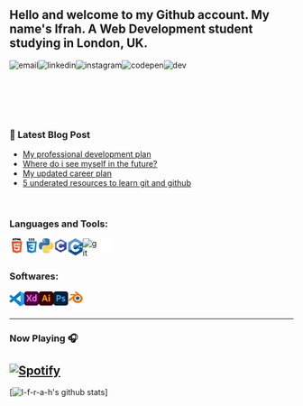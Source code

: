 
<br/>
<br/>

## Hello and welcome to my Github account. My name's Ifrah. A Web Development student studying in London, UK.


<a mailto="ifrahabdicreate@gmail.com" target="_blank"><img align="left" alt="email" src="https://img.shields.io/badge/Gmail-D14836?style=for-the-badge&logo=gmail&logoColor=white"/></a>
<a href="https://www.linkedin.com/in/ifrah-a-37498018a/" target="_blank"><img align="left" alt="linkedin" src="	https://img.shields.io/badge/LinkedIn-0077B5?style=for-the-badge&logo=linkedin&logoColor=white"/></a>
<a href="https://www.instagram.com/iiifra_h/" target="_blank"><img align="left" alt="instagram" src="https://img.shields.io/badge/Instagram-E4405F?style=for-the-badge&logo=instagram&logoColor=white"/></a>
<a href="https://codepen.io/i-f-r-a-h" target="_blank"><img align="left" alt="codepen" src="	https://img.shields.io/badge/Codepen-000000?style=for-the-badge&logo=codepen&logoColor=white"/></a>
<a href="https://dev.to/ifrah" target="_blank"><img align="left" alt="dev" src="https://img.shields.io/badge/dev.to-0A0A0A?style=for-the-badge&logo=devdotto&logoColor=white"/></a>
<br />
<br />

<br />
<br />
<br />

### 📕 Latest Blog Post

<!-- BLOG-POST-LIST:START -->
- [My professional development plan](https://dev.to/ifrah/5-underrated-resources-to-learn-git-and-github-4edi------2)
- [Where do i see myself in the future?](https://dev.to/ifrah/my-career-aspirations-1g94------2)
- [My updated career plan](https://dev.to/ifrah/my-updated-career-aspirations-d5m------2)
- [5 underated resources to learn git and github](https://dev.to/ifrah/5-underrated-resources-to-learn-git-and-github-4edi------2)
<!-- BLOG-POST-LIST:END -->

<br/>

### Languages and Tools:


<a href="https://www.w3.org/html/" target="_blank"><img align="left" alt="HTML5" width="26px" src="https://raw.githubusercontent.com/github/explore/80688e429a7d4ef2fca1e82350fe8e3517d3494d/topics/html/html.png" /></a>
<a href="https://www.w3schools.com/css/" target="_blank"><img align="left" alt="CSS3" width="26px" src="https://raw.githubusercontent.com/github/explore/80688e429a7d4ef2fca1e82350fe8e3517d3494d/topics/css/css.png" /></a>
<a href="https://www.python.org" target="_blank"> <img align="left" alt="Python" width="26px" src="https://github.com/Aakarsh-B/trying-repos/blob/master/python-5.svg?raw=true"/> </a>
<a href="https://www.cprogramming.com/" target="_blank"> <img align="left" alt="C" width="26px" src="https://github.com/Aakarsh-B/trying-repos/blob/master/c-programming.png"/> </a>
<a href="https://www.w3schools.com/cpp/" target="_blank"> <img align="left" alt="C++" width="26px" src="https://github.com/Aakarsh-B/trying-repos/blob/master/c++.png"/> </a>
<a href="https://git-scm.com/" target="_blank"> <img align="left" alt="git" width="26px" src="https://www.vectorlogo.zone/logos/git-scm/git-scm-icon.svg"/> </a>
<img align="left" alt="GitHub" width="26px" src="https://github.com/Aakarsh-B/trying-repos/blob/master/github.svg" />
<br />
<br />
### Softwares:

<img align="left" alt="Visual Studio Code" width="26px" src="https://raw.githubusercontent.com/github/explore/80688e429a7d4ef2fca1e82350fe8e3517d3494d/topics/visual-studio-code/visual-studio-code.png" />
<a href="https://www.adobe.com/products/xd.html" target="_blank"> <img align="left" alt="XD" width="26px" src="https://github.com/Aakarsh-B/trying-repos/blob/master/adobexd.png?raw=true"/> </a> 
<a href="https://www.adobe.com/in/products/illustrator.html" target="_blank"> <img align="left" alt="Illustrator" width="26px" src="https://github.com/Aakarsh-B/trying-repos/blob/master/illustrator.png?raw=true"/> </a> 
<a href="https://www.photoshop.com/en" target="_blank"> <img align="left" alt="Photoshop" width="26px" src="https://github.com/Aakarsh-B/trying-repos/blob/master/photoshop.png?raw=true"/> </a>
<a href="https://www.blender.org" target="_blank"> <img align="left" alt="Photoshop" width="26px" src="https://github.com/Aakarsh-B/trying-repos/blob/master/blender.png?raw=true"/> </a>


<br />
<br />

---



### Now Playing 🎧

[![Spotify](https://novatorem-dun-seven.vercel.app/api/spotify)](https://open.spotify.com/user/11100706942)
<br/>
---

[![I-f-r-a-h's github stats](https://github-readme-stats.vercel.app/api?username=i-f-r-a-h-B&include_all_commits=true&count_private=true&show_icons=true&line_height=20&title_color=FFFFFF&icon_color=FFFFFF&text_color=FFFFFF&bg_color=0D1117)]
